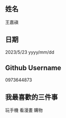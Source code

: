 姓名
----
王嘉禛


日期
----
2023/5/23
yyyy/mm/dd

Github Username
---------------
0973644873


我最喜歡的三件事
---------------
玩手機 看漫畫 購物